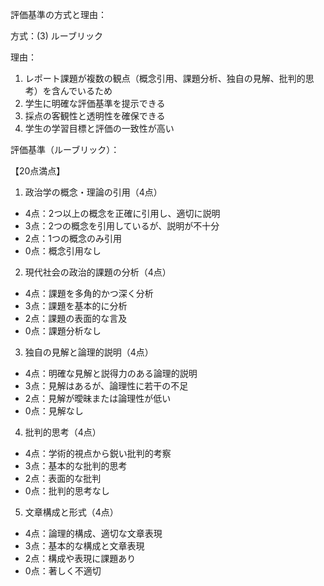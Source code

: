 評価基準の方式と理由：

方式：(3) ルーブリック

理由：
1. レポート課題が複数の観点（概念引用、課題分析、独自の見解、批判的思考）を含んでいるため
2. 学生に明確な評価基準を提示できる
3. 採点の客観性と透明性を確保できる
4. 学生の学習目標と評価の一致性が高い

評価基準（ルーブリック）：

【20点満点】

1. 政治学の概念・理論の引用（4点）
- 4点：2つ以上の概念を正確に引用し、適切に説明
- 3点：2つの概念を引用しているが、説明が不十分
- 2点：1つの概念のみ引用
- 0点：概念引用なし

2. 現代社会の政治的課題の分析（4点）
- 4点：課題を多角的かつ深く分析
- 3点：課題を基本的に分析
- 2点：課題の表面的な言及
- 0点：課題分析なし

3. 独自の見解と論理的説明（4点）
- 4点：明確な見解と説得力のある論理的説明
- 3点：見解はあるが、論理性に若干の不足
- 2点：見解が曖昧または論理性が低い
- 0点：見解なし

4. 批判的思考（4点）
- 4点：学術的視点から鋭い批判的考察
- 3点：基本的な批判的思考
- 2点：表面的な批判
- 0点：批判的思考なし

5. 文章構成と形式（4点）
- 4点：論理的構成、適切な文章表現
- 3点：基本的な構成と文章表現
- 2点：構成や表現に課題あり
- 0点：著しく不適切